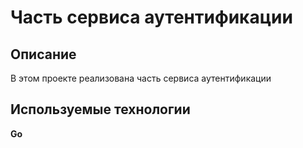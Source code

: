 # Часть сервиса аутентификации

## Описание

В этом проекте реализована часть сервиса аутентификации

## Используемые технологии
**Go**
